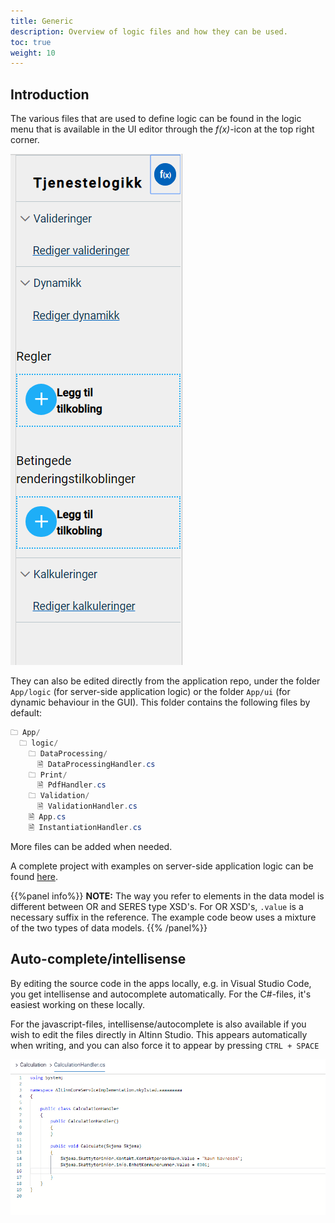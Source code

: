 ```yaml
---
title: Generic
description: Overview of logic files and how they can be used.
toc: true
weight: 10
---
```


## Introduction

The various files that are used to define logic can be found in the logic menu
that is available in the UI editor through the _f(x)_-icon at the top right corner.

![Logic menu](ui-editor-logic-menu.png?height=300px "Logic menu")


They can also be edited directly from the application repo, under the folder `App/logic` (for server-side application logic) or the folder `App/ui` (for dynamic behaviour in the GUI).
This folder contains the following files by default:

```C#
🗀 App/
  🗀 logic/
    🗀 DataProcessing/
      🗎 DataProcessingHandler.cs
    🗀 Print/
      🗎 PdfHandler.cs
    🗀 Validation/
      🗎 ValidationHandler.cs
    🗎 App.cs
    🗎 InstantiationHandler.cs
```

More files can be added when needed.

A complete project with examples on server-side application logic can be found [here](https://dev.altinn.studio/repos/ttd/webdemo2).

{{%panel info%}}
**NOTE:** The way you refer to elements in the data model is different between OR and SERES type XSD's.
For OR XSD's, `.value` is a necessary suffix in the reference. The example code beow uses a mixture of the two types of data models.
{{% /panel%}}


## Auto-complete/intellisense

By editing the source code in the apps locally, e.g. in Visual Studio Code, you get intellisense and autocomplete automatically.
For the C#-files, it's easiest working on these locally.

For the javascript-files, intellisense/autocomplete is also available if you wish to edit the files directly in Altinn Studio.
This appears automatically when writing, and you can also force it to appear by pressing `CTRL + SPACE`

![Logic menu - auto-complete/intellisense](datamodel-intellisense.gif "Logic menu - auto-complete/intellisense")
